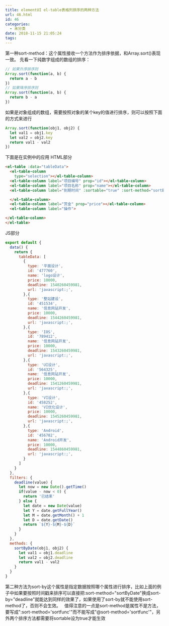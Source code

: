 ```yaml
---
title: elementUI el-table表格列排序的两种方法
url: 46.html
id: 46
categories:
  - 未分类
date: 2018-11-15 21:05:24
tags:
---
```


第一种sort-method：这个属性接收一个方法作为排序依据，和Array.sort()表现一致。 先看一下纯数字组成的数组的排序：

```javascript
// 如果升序排序则
Array.sort(function(a, b) {
  return a - b
})
// 如果降序排序则
Array.sort(function(a, b) {
  return b - a
})
```

如果是对象组成的数组，需要按照对象的某个key的值进行排序，则可以按照下面的方式来进行

```js
Array.sort(function(obj1, obj2) {
  let val1 = obj1.key
  let val2 = obj2.key
  return val1 - val2
})
```



下面是在实例中的应用 HTML部分

```html
<el-table :data="tableData">
  <el-table-column 
    type="selection"></el-table-column>
  <el-table-column label="项目编号" prop="id"></el-table-column>
  <el-table-column label="项目名称" prop="name"></el-table-column>
  <el-table-column label="到期时间" :sortable="true" :sort-method="sortByDate">

  </el-table-column>
  <el-table-column label="赏金" prop="price"></el-table-column>
  <el-table-column label="操作">

</el-table-column>
</el-table>
```



JS部分

```js
export default {
  data() {
    return {
      tableData: [
        {
          type: '平面设计',
          id: '477760',
          name: 'logo设计',
          price: 10000,
          deadline: 1540260459981,    
          url: 'javascript:;',      
        },{
          type: '整站建设',
          id: '451534',
          name: '信息网站开发',
          price: 10000,
          deadline: 1544260459981,  
          url: 'javascript:;',      
        },{
          type: 'IOS',
          id: '789412',
          name: '信息网站开发',
          price: 10000,
          deadline: 1543260459981,  
          url: 'javascript:;',      
        },{
          type: 'UI设计',
          id: '564325',
          name: '信息网站开发',
          price: 10000,
          deadline: 1541260459981,  
          url: 'javascript:;',      
        },{
          type: 'VI设计',
          id: '458252',
          name: 'VI优化设计',
          price: 10000,
          deadline: 1545260459981,  
          url: 'javascript:;',      
        },{
          type: 'Android',
          id: '456782',
          name: 'Android开发',
          price: 10000,
          deadline: 1544860459981,
          url: 'javascript:;',      
        }
      ]
    }
  },
  filters: {
    deadline(value) {
      let now = new Date().getTime()
      if(value - now < 0) {
        return '已结束'
      } else {
        let date = new Date(value)
        let Y = date.getFullYear()
        let M = date.getMonth() + 1
        let D = date.getDate()
        return `${Y}-${M}-${D}`
      }
    }
  },
  methods: {
    sortByDate(obj1, obj2) {
      let val1 = obj1.deadline
      let val2 = obj2.deadline
      return val1 - val2
    }
  }
}
```



第二种方法为sort-by这个属性是指定数据按照哪个属性进行排序，比如上面的例子中如果要按照时间戳来排序可以直接把:sort-method="sortByDate"换成sort-by="deadline"就能达到同样的效果了，如果使用了sort-by就不能使用sort-method了，否则不会生效。   值得注意的一点是sort-method是属性不是方法，要写成":sort-method='sortfunc'"而不能写成"@sort-method='sortfunc'"，另外两个排序方法都需要将sortable设为true才能生效